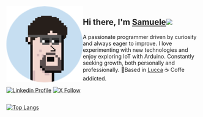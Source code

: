 <img align="left" width="200" height="200" alt="Samuele Scatena" src="./img/me2.png"/>

## Hi there, I'm [Samuele][homepage]<img src="https://media.giphy.com/media/hvRJCLFzcasrR4ia7z/giphy.gif" width="30px"/> 

A passionate programmer driven by curiosity and always eager to improve. I love experimenting with new technologies and enjoy exploring IoT with Arduino. Constantly seeking growth, both personally and professionally. 📍Based in [Lucca](https://eventi.turismo.lucca.it/en/) ☕️ Coffe addicted.

<div align="left">
  
[![Linkedin Profile](https://img.shields.io/badge/my_profile-grey?style=for-the-badge&logo=linkedin)][linkedin]
[![X Follow](https://img.shields.io/badge/follow_me-gray?style=for-the-badge&logo=X)][linkedin]

</div>

<div style="display: flex; flex-direction: row "> 
  
  [![Top Langs](https://github-readme-stats.vercel.app/api/top-langs/?username=zanzarone&layout=compact&theme=vision-friendly-dark)](https://github.com/anuraghazra/github-readme-stats)

</div>

<!-- [![GitHub Streak](https://streak-stats.demolab.com/?user=zanzarone&theme=dark)](https://git.io/streak-stats) -->

[homepage]: #
[linkedin]: samuele.scatena@gmail.com
